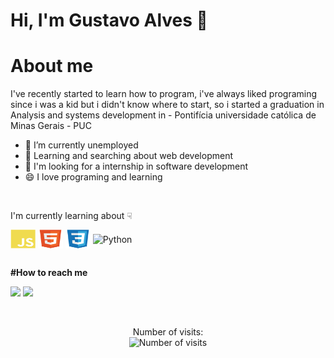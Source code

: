 # Hi, I'm Gustavo Alves 👋

# About me
   
   I've recently started to learn how to program, i've always liked programing since i was a kid but i didn't know where to start, so i started a graduation in Analysis and systems development in - Pontifícia universidade católica de Minas Gerais - PUC

- 🔭 I’m currently unemployed
- 🌱 Learning and searching about web development
- 🧐 I'm looking for a internship in software development
- 😄 I love programing and learning





<div style="display: inline_block"><br>
   <p>I'm currently learning about ☟</p>
   
  <img align="center" alt="Rafa-Js" height="30" width="40" src="https://raw.githubusercontent.com/devicons/devicon/master/icons/javascript/javascript-plain.svg">
  <img align="center" alt="Rafa-HTML" height="30" width="40" src="https://raw.githubusercontent.com/devicons/devicon/master/icons/html5/html5-original.svg">
  <img align="center" alt="Rafa-CSS" height="30" width="40" src="https://raw.githubusercontent.com/devicons/devicon/master/icons/css3/css3-original.svg">
  <img align="center" alt="Python" height="30" width="40" src="https://cdn.jsdelivr.net/gh/devicons/devicon/icons/react/react-original.svg" />
  
  ##

<!---Contact badges: https://dev.to/envoy_/150-badges-for-github-pnk--->
<div>
   <p> <b>#How to reach me </b></p>
   

  <a href = "mailto:gugaalves92@hotmail.com"><img src="https://img.shields.io/badge/-Email-%23333?style=for-the-badge&logo=gmail&logoColor=white" target="_blank"></a>
  <a href = "https://www.linkedin.com/in/gustavo-oliveira-310bb41b7/"><img src="https://img.shields.io/badge/-LinkedIn-%230077B5?style=for-the-badge&logo=linkedin&logoColor=white" target="_blank"></a> 
</div>
 
  
  
<div>
  <br/>
  <p align="center">
    Number of visits: <br> <img src="https://profile-counter.glitch.me/GuruDevOp7884/count.svg" alt="Number of visits">
  </p>
</div>




